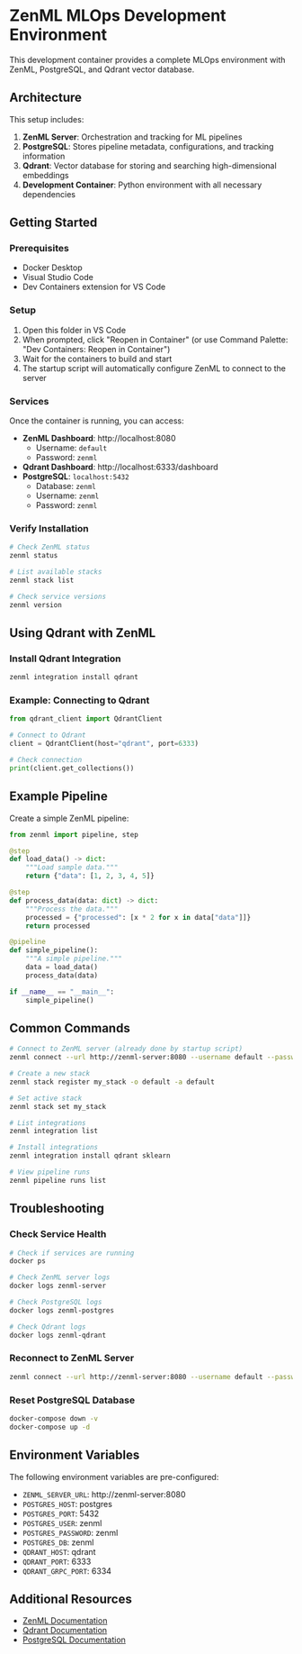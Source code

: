 # ZenML MLOps Development Environment

This development container provides a complete MLOps environment with ZenML, PostgreSQL, and Qdrant vector database.

## Architecture

This setup includes:

1. **ZenML Server**: Orchestration and tracking for ML pipelines
2. **PostgreSQL**: Stores pipeline metadata, configurations, and tracking information
3. **Qdrant**: Vector database for storing and searching high-dimensional embeddings
4. **Development Container**: Python environment with all necessary dependencies

## Getting Started

### Prerequisites

- Docker Desktop
- Visual Studio Code
- Dev Containers extension for VS Code

### Setup

1. Open this folder in VS Code
2. When prompted, click "Reopen in Container" (or use Command Palette: "Dev Containers: Reopen in Container")
3. Wait for the containers to build and start
4. The startup script will automatically configure ZenML to connect to the server

### Services

Once the container is running, you can access:

- **ZenML Dashboard**: http://localhost:8080
  - Username: `default`
  - Password: `zenml`
- **Qdrant Dashboard**: http://localhost:6333/dashboard
- **PostgreSQL**: `localhost:5432`
  - Database: `zenml`
  - Username: `zenml`
  - Password: `zenml`

### Verify Installation

```bash
# Check ZenML status
zenml status

# List available stacks
zenml stack list

# Check service versions
zenml version
```

## Using Qdrant with ZenML

### Install Qdrant Integration

```bash
zenml integration install qdrant
```

### Example: Connecting to Qdrant

```python
from qdrant_client import QdrantClient

# Connect to Qdrant
client = QdrantClient(host="qdrant", port=6333)

# Check connection
print(client.get_collections())
```

## Example Pipeline

Create a simple ZenML pipeline:

```python
from zenml import pipeline, step

@step
def load_data() -> dict:
    """Load sample data."""
    return {"data": [1, 2, 3, 4, 5]}

@step
def process_data(data: dict) -> dict:
    """Process the data."""
    processed = {"processed": [x * 2 for x in data["data"]]}
    return processed

@pipeline
def simple_pipeline():
    """A simple pipeline."""
    data = load_data()
    process_data(data)

if __name__ == "__main__":
    simple_pipeline()
```

## Common Commands

```bash
# Connect to ZenML server (already done by startup script)
zenml connect --url http://zenml-server:8080 --username default --password zenml

# Create a new stack
zenml stack register my_stack -o default -a default

# Set active stack
zenml stack set my_stack

# List integrations
zenml integration list

# Install integrations
zenml integration install qdrant sklearn

# View pipeline runs
zenml pipeline runs list
```

## Troubleshooting

### Check Service Health

```bash
# Check if services are running
docker ps

# Check ZenML server logs
docker logs zenml-server

# Check PostgreSQL logs
docker logs zenml-postgres

# Check Qdrant logs
docker logs zenml-qdrant
```

### Reconnect to ZenML Server

```bash
zenml connect --url http://zenml-server:8080 --username default --password zenml
```

### Reset PostgreSQL Database

```bash
docker-compose down -v
docker-compose up -d
```

## Environment Variables

The following environment variables are pre-configured:

- `ZENML_SERVER_URL`: http://zenml-server:8080
- `POSTGRES_HOST`: postgres
- `POSTGRES_PORT`: 5432
- `POSTGRES_USER`: zenml
- `POSTGRES_PASSWORD`: zenml
- `POSTGRES_DB`: zenml
- `QDRANT_HOST`: qdrant
- `QDRANT_PORT`: 6333
- `QDRANT_GRPC_PORT`: 6334

## Additional Resources

- [ZenML Documentation](https://docs.zenml.io/)
- [Qdrant Documentation](https://qdrant.tech/documentation/)
- [PostgreSQL Documentation](https://www.postgresql.org/docs/)

